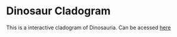 # Dinosaur Cladogram

This is a interactive cladogram of Dinosauria. Can be acessed [here](https://0walle.github.io/dinosaurs-interactive-cladogram/)
